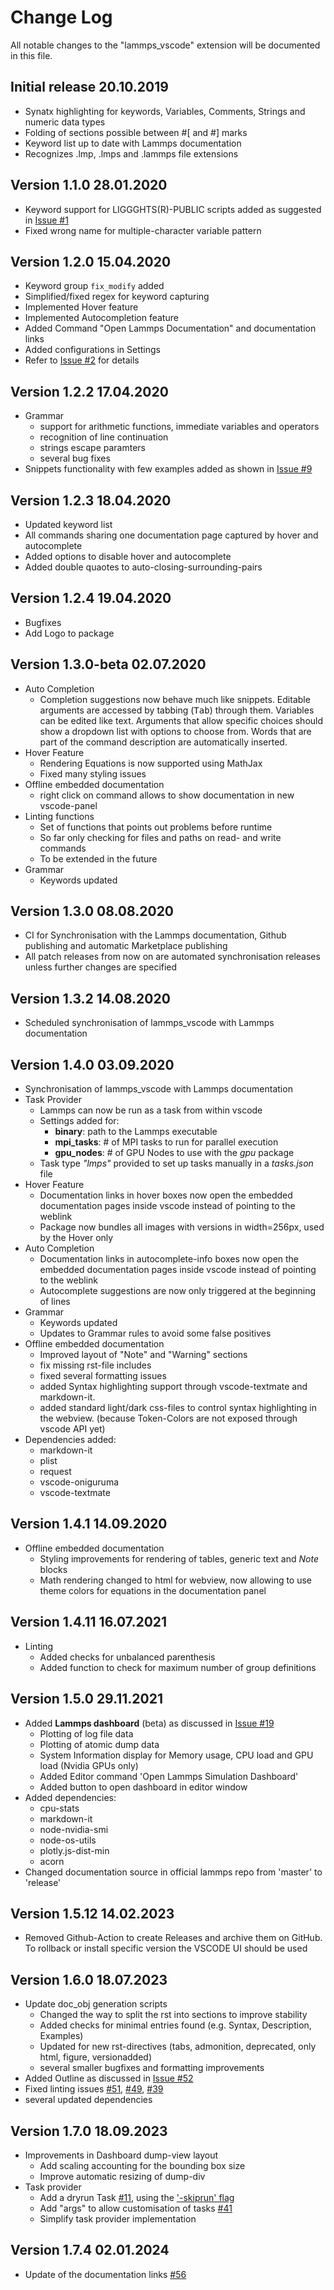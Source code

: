 # Change Log

All notable changes to the "lammps_vscode" extension will be documented in this file.

## Initial release 20.10.2019
- Synatx highlighting for keywords, Variables, Comments, Strings and numeric data types
- Folding of sections possible between #[ and #] marks
- Keyword list up to date with Lammps documentation
- Recognizes .lmp, .lmps and .lammps file extensions

## Version 1.1.0 28.01.2020
 - Keyword support for LIGGGHTS(R)-PUBLIC scripts added as suggested in [Issue #1](https://github.com/ThFriedrich/lammps_vscode/issues/1)
 - Fixed wrong name for multiple-character variable pattern

## Version 1.2.0 15.04.2020
 - Keyword group `fix_modify` added
 - Simplified/fixed regex for keyword capturing
 - Implemented Hover feature 
 - Implemented Autocompletion feature
 - Added Command "Open Lammps Documentation" and documentation links
 - Added configurations in Settings
 - Refer to [Issue #2](https://github.com/ThFriedrich/lammps_vscode/issues/2) for details

## Version 1.2.2 17.04.2020
 - Grammar 
    - support for arithmetic functions, immediate variables and operators
    - recognition of line continuation
    - strings escape paramters
    - several bug fixes
 - Snippets functionality with few examples added as shown in [Issue #9](https://github.com/ThFriedrich/lammps_vscode/issues/9)

## Version 1.2.3 18.04.2020
 - Updated keyword list
 - All commands sharing one documentation page captured by hover and autocomplete
 - Added options to disable hover and autocomplete
 - Added double quaotes to auto-closing-surrounding-pairs

## Version 1.2.4 19.04.2020
 - Bugfixes
 - Add Logo to package

## Version 1.3.0-beta 02.07.2020
 - Auto Completion
    - Completion suggestions now behave much like snippets. Editable arguments are accessed by tabbing (<kbd>Tab</kbd>) through them. Variables can be edited like text. Arguments that allow specific choices should show a dropdown list with options to choose from. Words that are part of the command description are automatically inserted.
 - Hover Feature
    - Rendering Equations is now supported using MathJax
    - Fixed many styling issues
 - Offline embedded documentation
    - right click on command allows to show documentation in new vscode-panel
 - Linting functions
    - Set of functions that points out problems before runtime
    - So far only checking for files and paths on read- and write commands
    - To be extended in the future
 - Grammar
    - Keywords updated 

## Version 1.3.0 08.08.2020
 - CI for Synchronisation with the Lammps documentation, Github publishing and automatic Marketplace publishing 
 - All patch releases from now on are automated synchronisation releases unless further changes are specified

## Version 1.3.2 14.08.2020
 - Scheduled synchronisation of lammps_vscode with Lammps documentation

## Version 1.4.0 03.09.2020
 - Synchronisation of lammps_vscode with Lammps documentation
 - Task Provider 
   - Lammps can now be run as a task from within vscode
   - Settings added for: 
      - __binary__: path to the Lammps executable
      - __mpi_tasks__: # of MPI tasks to run for parallel execution
      - __gpu_nodes__: # of GPU Nodes to use with the *gpu* package
   - Task type *"lmps"* provided to set up tasks manually in a *tasks.json* file 
 - Hover Feature
   - Documentation links in hover boxes now open the embedded documentation pages inside vscode instead of pointing to the weblink
   - Package now bundles all images with versions in width=256px, used by the Hover only
 - Auto Completion
   - Documentation links in autocomplete-info boxes now open the embedded documentation pages inside vscode instead of pointing to the weblink
   - Autocomplete suggestions are now only triggered at the beginning of lines
 - Grammar
   - Keywords updated 
   - Updates to Grammar rules to avoid some false positives 
 - Offline embedded documentation
   - Improved layout of "Note" and "Warning" sections
   - fix missing rst-file includes 
   - fixed several formatting issues
   - added Syntax highlighting support through vscode-textmate and markdown-it.
   - added standard light/dark css-files to control syntax highlighting in the webview. (because Token-Colors are not exposed through vscode API yet)
 - Dependencies added:
   - markdown-it
   - plist
   - request
   - vscode-oniguruma
   - vscode-textmate
  
## Version 1.4.1 14.09.2020
 - Offline embedded documentation
   - Styling improvements for rendering of tables, generic text and *Note* blocks
   - Math rendering changed to html for webview, now allowing to use theme colors for equations in the documentation panel

## Version 1.4.11 16.07.2021
 - Linting
   - Added checks for unbalanced parenthesis
   - Added function to check for maximum number of group definitions

## Version 1.5.0 29.11.2021
 - Added **Lammps dashboard** (beta) as discussed in [Issue #19](https://github.com/ThFriedrich/lammps_vscode/issues/19)
   - Plotting of log file data
   - Plotting of atomic dump data
   - System Information display for Memory usage, CPU load and GPU load (Nvidia GPUs only)
   - Added Editor command 'Open Lammps Simulation Dashboard'
   - Added button to open dashboard in editor window
 - Added dependencies:
   - cpu-stats
   - markdown-it
   - node-nvidia-smi
   - node-os-utils
   - plotly.js-dist-min
   - acorn
 - Changed documentation source in official lammps repo from 'master' to 'release'

## Version 1.5.12 14.02.2023
 - Removed Github-Action to create Releases and archive them on GitHub. To rollback or install specific version the VSCODE UI should be used
 
## Version 1.6.0 18.07.2023
 - Update doc_obj generation scripts
   - Changed the way to split the rst into sections to improve stability
   - Added checks for minimal entries found (e.g. Syntax, Description, Examples)
   - Updated for new rst-directives (tabs, admonition, deprecated, only html, figure, versionadded)
   - several smaller bugfixes and formatting improvements
 - Added Outline as discussed in [Issue #52](https://github.com/ThFriedrich/lammps_vscode/issues/52)
 - Fixed linting issues [#51](https://github.com/ThFriedrich/lammps_vscode/issues/51), [#49](https://github.com/ThFriedrich/lammps_vscode/issues/49), [#39](https://github.com/ThFriedrich/lammps_vscode/issues/39)
 - several updated dependencies

 ## Version 1.7.0 18.09.2023
 - Improvements in Dashboard dump-view layout
   - Add scaling accounting for the bounding box size
   - Improve automatic resizing of dump-div 
 - Task provider
   - Add a dryrun Task [#11](https://github.com/ThFriedrich/lammps_vscode/issues/11), using the ['-skiprun' flag](https://docs.lammps.org/latest/Run_options.html#skiprun)
   - Add "args" to allow customisation of tasks [#41](https://github.com/ThFriedrich/lammps_vscode/issues/41)
   - Simplify task provider implementation

## Version 1.7.4 02.01.2024
 - Update of the documentation links [#56](https://github.com/ThFriedrich/lammps_vscode/pull/56)
